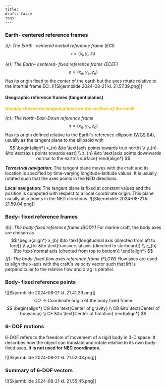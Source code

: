 ```
---
title:
draft: false
tags: 
---
```
### Earth- centered reference frames

*{i}: The Earth- centered inertial reference frame (ECI)*
$$
{i} = (x_{i}, y_{i}, z_{i})
$$

*{e}: The Earth- centered- fixed reference frame (ECEF)* 
$$
e = (x_{e},y_{e},z_{e})
$$
Has its origin fixed to the center of the earth but the axes rotate relative to the intertial frame ECI.
![[Skjermbilde 2024-08-21 kl. 21.57.39.png]]

#### **Geographic reference frames (tangent planes)**

*<span style="font-weight:bold; color:rgb(255, 192, 0)">Usually chosen as tangent planes on the surface of the earth</span>*

*{n}: The North-East-Down reference frame* 
$$
n = (x_{n},y_{n},z_{n})
$$
Has its origin defined relative to the Earth´s reference ellipsoid ([WGS 84](https://no.wikipedia.org/wiki/World_Geodetic_System)), usually as the tangent plane to the ellipsoid with
$$ \begin{align*} x_{n} &\to \text{axis points towards true north} \\ y_{n} &\to \text{axis points towards east} \\ z_{n} &\to \text{axis points downwards normal to the earth's surface} \end{align*} $$


***Terrestrial navigation:***
The tangent plane moves with the craft and its location is specified by time-varying longitude-latitude values. It is usually rotated such that the axes points in the NED directions. 

**Local navigation:**
The tangent plane is fixed at constant values and the position is computed with respect to a local coordinate origin. This plane usually also points in the NED directions. 
![[Skjermbilde 2024-08-21 kl. 21.59.04.png]]

### **Body- fixed reference frames**

*{b}: The body-fixed reference frame (BODY)*
For marine craft, the body axes are chosen as
$$ \begin{align*} x_{b} &\to \text{longitudinal axis (directed from aft to fore)} \\ y_{b} &\to \text{transversial axis (directed to starboard)} \\ z_{b} &\to \text{normal axis (directed from top to bottom)} \end{align*} $$
*{f}: The body-fixed flow axes reference frame (FLOW)*
Flow axes are used to align the x-axis with the craft´s velocity vector such that lift is perpendicular to the relative flow and drag is parallel. 

### **Body- fixed reference points**

![[Skjermbilde 2024-08-21 kl. 21.41.39.png]]
$$ CO \to \text{Coordinate origin of the body fixed frame} $$
$$ \begin{align*} CG &\to \text{Center of gravity} \\ CB &\to \text{Center of buoyancy} \\ CF &\to \text{Center of flotation} \end{align*} $$
### **6- DOF motions** 

6-DOF refers to the freedom of movement of a rigid body in 3-D space. It describes how the object can translate and rotate relative to its own body-fixed axes. **It is not used for NED coordinates.** 

![[Skjermbilde 2024-08-21 kl. 21.52.03.png]]


### **Summary of 6-DOF vectors**

![[Skjermbilde 2024-08-21 kl. 21.55.45.png]]